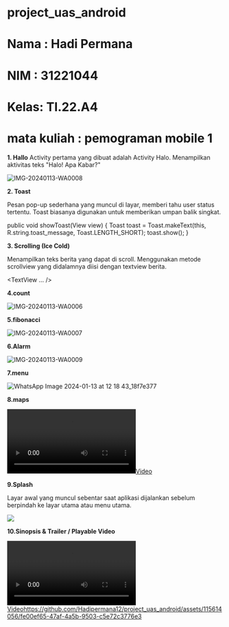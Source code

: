 # project_uas_android

# Nama : Hadi Permana
# NIM  : 31221044
# Kelas: TI.22.A4
# mata kuliah : pemograman mobile 1

**1. Hallo**
Activity pertama yang dibuat adalah Activity Halo. Menampilkan aktivitas teks "Halo! Apa Kabar?"

![IMG-20240113-WA0008](https://github.com/Hadipermana12/project_uas_android/assets/115614056/44edd359-5c28-4095-945a-843cf84806a6)

**2. Toast**

Pesan pop-up sederhana yang muncul di layar, memberi tahu user status tertentu. Toast biasanya digunakan untuk memberikan umpan balik singkat.

public void showToast(View view) {
        Toast toast = Toast.makeText(this, R.string.toast_message, Toast.LENGTH_SHORT);
        toast.show();
    }


**3. Scrolling (Ice Cold)**

Menampilkan teks berita yang dapat di scroll. Menggunakan metode scrollview yang didalamnya diisi dengan textview berita.


<ScrollView
        android:layout_width="wrap_content"
        android:layout_height="wrap_content">
       <TextView ... />
</ScrollView>


**4.count**

![IMG-20240113-WA0006](https://github.com/Hadipermana12/project_uas_android/assets/115614056/36daf7ab-2fc7-4e3c-8286-d2a1cf7e4d89)


**5.fibonacci**

![IMG-20240113-WA0007](https://github.com/Hadipermana12/project_uas_android/assets/115614056/d08db69e-90e1-43f1-9d1f-371bd2f6f7e1)


**6.Alarm**

![IMG-20240113-WA0009](https://github.com/Hadipermana12/project_uas_android/assets/115614056/7ce49fb2-ff97-49f3-8eb7-cc6a58449bf8)


**7.menu**

![WhatsApp Image 2024-01-13 at 12 18 43_18f7e377](https://github.com/Hadipermana12/project_uas_android/assets/115614056/2a22b1ab-2dd9-4046-8fd0-1da046dba240)

**8.maps**

[![](VID-20240113-WA0001.mp4)](https://github.com/Hadipermana12/project_uas_android/assets/115614056/7a73ac85-fdfe-4a0b-8867-c927499a8c35
)

**9.Splash**

Layar awal yang muncul sebentar saat aplikasi dijalankan sebelum berpindah ke layar utama atau menu utama.

[![](https://github.com/Hadipermana12/project_uas_android/assets/115614056/a2c9e8ee-e6c2-4eb2-bdc3-0d52108508bb)
](https://github.com/Hadipermana12/project_uas_android/assets/115614056/1f159c00-227f-489f-b37c-50e8dbfc787a
)

**10.Sinopsis & Trailer / Playable Video**

[![](project_uas_android/blob/main/gambar/VID-20240113-WA0002.mp4)](https://github.com/Hadipermana12/project_uas_android/assets/115614056/fe00ef65-47af-4a5b-9503-c5e72c3776e3)https://github.com/Hadipermana12/project_uas_android/assets/115614056/fe00ef65-47af-4a5b-9503-c5e72c3776e3

